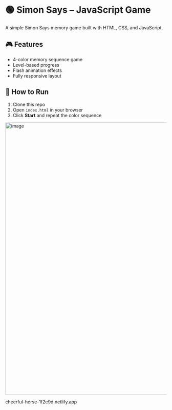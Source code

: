 # 🟢 Simon Says – JavaScript Game

A simple Simon Says memory game built with HTML, CSS, and JavaScript.

## 🎮 Features
- 4-color memory sequence game
- Level-based progress
- Flash animation effects
- Fully responsive layout

## 🚀 How to Run
1. Clone this repo
2. Open `index.html` in your browser
3. Click **Start** and repeat the color sequence

<img width="1242" height="847" alt="image" src="https://github.com/user-attachments/assets/7d6b8a1f-ced6-4ffc-8951-9f21491df897" />


cheerful-horse-1f2e9d.netlify.app




